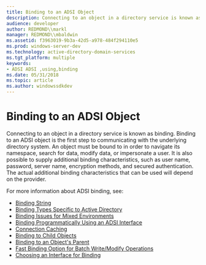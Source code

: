 ```yaml
---
title: Binding to an ADSI Object
description: Connecting to an object in a directory service is known as binding.
audience: developer
author: REDMOND\\markl
manager: REDMOND\\mbaldwin
ms.assetid: f3963019-9b3a-42d5-a978-484f294110e5
ms.prod: windows-server-dev
ms.technology: active-directory-domain-services
ms.tgt_platform: multiple
keywords:
- ADSI ADSI ,using,binding
ms.date: 05/31/2018
ms.topic: article
ms.author: windowssdkdev
---
```


# Binding to an ADSI Object

Connecting to an object in a directory service is known as binding. Binding to an ADSI object is the first step to communicating with the underlying directory system. An object must be bound to in order to navigate its namespace, search for data, modify data, or impersonate a user. It is also possible to supply additional binding characteristics, such as user name, password, server name, encryption methods, and secured authentication. The actual additional binding characteristics that can be used will depend on the provider.

For more information about ADSI binding, see:

-   [Binding String](binding-string.md)
-   [Binding Types Specific to Active Directory](binding-types-specific-to-active-directory.md)
-   [Binding Issues for Mixed Environments](binding-issues-for-mixed-environments.md)
-   [Binding Programmatically Using an ADSI Interface](binding-programmatically-using-an-adsi-interface.md)
-   [Connection Caching](connection-caching.md)
-   [Binding to Child Objects](binding-to-child-objects.md)
-   [Binding to an Object's Parent](binding-to-an-objectampaposs-parent.md)
-   [Fast Binding Option for Batch Write/Modify Operations](fast-binding-option-for-batch-writemodify-operations.md)
-   [Choosing an Interface for Binding](choosing-an-interface.md)

 

 




